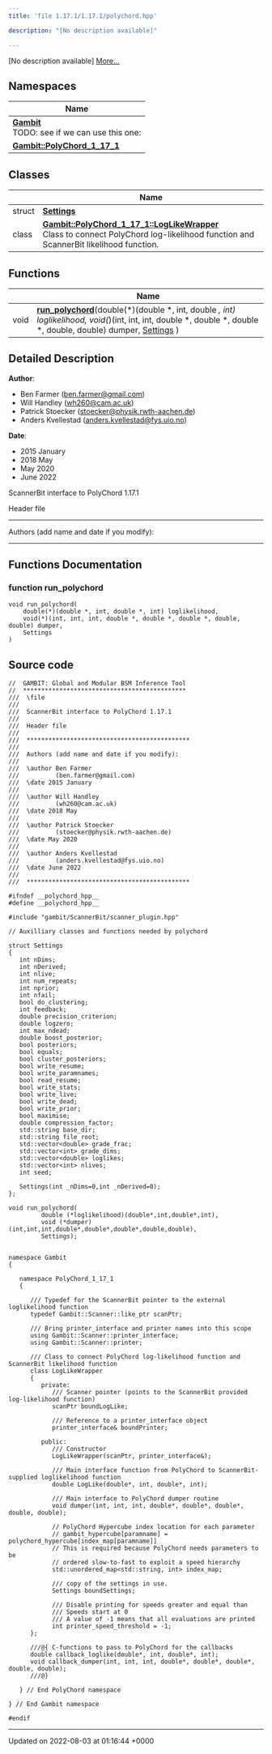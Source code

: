 ```yaml
---
title: 'file 1.17.1/1.17.1/polychord.hpp'

description: "[No description available]"

---
```







[No description available] [More...](#detailed-description)

## Namespaces

| Name           |
| -------------- |
| **[Gambit](/documentation/code/main/namespaces/namespacegambit/)** <br>TODO: see if we can use this one:  |
| **[Gambit::PolyChord_1_17_1](/documentation/code/main/namespaces/namespacegambit_1_1polychord__1__17__1/)**  |

## Classes

|                | Name           |
| -------------- | -------------- |
| struct | **[Settings](/documentation/code/main/classes/structsettings/)**  |
| class | **[Gambit::PolyChord_1_17_1::LogLikeWrapper](/documentation/code/main/classes/classgambit_1_1polychord__1__17__1_1_1loglikewrapper/)** <br>Class to connect PolyChord log-likelihood function and ScannerBit likelihood function.  |

## Functions

|                | Name           |
| -------------- | -------------- |
| void | **[run_polychord](/documentation/code/main/files/1_817_81_2polychord_8hpp/#function-run-polychord)**(double(*)(double *, int, double *, int) loglikelihood, void(*)(int, int, int, double *, double *, double *, double, double) dumper, [Settings](/documentation/code/main/classes/structsettings/) ) |

## Detailed Description


**Author**: 

  * Ben Farmer ([ben.farmer@gmail.com](mailto:ben.farmer@gmail.com)) 
  * Will Handley ([wh260@cam.ac.uk](mailto:wh260@cam.ac.uk)) 
  * Patrick Stoecker ([stoecker@physik.rwth-aachen.de](mailto:stoecker@physik.rwth-aachen.de)) 
  * Anders Kvellestad ([anders.kvellestad@fys.uio.no](mailto:anders.kvellestad@fys.uio.no)) 


**Date**: 

  * 2015 January
  * 2018 May
  * May 2020
  * June 2022


ScannerBit interface to PolyChord 1.17.1

Header file



------------------

Authors (add name and date if you modify):



------------------


## Functions Documentation

### function run_polychord

```
void run_polychord(
    double(*)(double *, int, double *, int) loglikelihood,
    void(*)(int, int, int, double *, double *, double *, double, double) dumper,
    Settings 
)
```




## Source code

```
//  GAMBIT: Global and Modular BSM Inference Tool
//  *********************************************
///  \file
///
///  ScannerBit interface to PolyChord 1.17.1
///
///  Header file
///
///  *********************************************
///
///  Authors (add name and date if you modify):
///
///  \author Ben Farmer
///          (ben.farmer@gmail.com)
///  \date 2015 January
///
///  \author Will Handley
///          (wh260@cam.ac.uk)
///  \date 2018 May
///
///  \author Patrick Stoecker
///          (stoecker@physik.rwth-aachen.de)
///  \date May 2020
///
///  \author Anders Kvellestad
///          (anders.kvellestad@fys.uio.no)
///  \date June 2022
///
///  *********************************************

#ifndef __polychord_hpp__
#define __polychord_hpp__

#include "gambit/ScannerBit/scanner_plugin.hpp"

// Auxilliary classes and functions needed by polychord

struct Settings
{
   int nDims;
   int nDerived;
   int nlive;
   int num_repeats;
   int nprior;
   int nfail;
   bool do_clustering;
   int feedback;
   double precision_criterion;
   double logzero;
   int max_ndead;
   double boost_posterior;
   bool posteriors;
   bool equals;
   bool cluster_posteriors;
   bool write_resume;
   bool write_paramnames;
   bool read_resume;
   bool write_stats;
   bool write_live;
   bool write_dead;
   bool write_prior;
   bool maximise;
   double compression_factor;
   std::string base_dir;
   std::string file_root;
   std::vector<double> grade_frac;
   std::vector<int> grade_dims;
   std::vector<double> loglikes;
   std::vector<int> nlives;
   int seed;

   Settings(int _nDims=0,int _nDerived=0);
};

void run_polychord( 
         double (*loglikelihood)(double*,int,double*,int),
         void (*dumper)(int,int,int,double*,double*,double*,double,double), 
         Settings);


namespace Gambit
{

   namespace PolyChord_1_17_1
   {

      /// Typedef for the ScannerBit pointer to the external loglikelihood function
      typedef Gambit::Scanner::like_ptr scanPtr;

      /// Bring printer_interface and printer names into this scope
      using Gambit::Scanner::printer_interface;
      using Gambit::Scanner::printer;

      /// Class to connect PolyChord log-likelihood function and ScannerBit likelihood function
      class LogLikeWrapper
      {
         private:
            /// Scanner pointer (points to the ScannerBit provided log-likelihood function)
            scanPtr boundLogLike;

            /// Reference to a printer_interface object
            printer_interface& boundPrinter;

         public:
            /// Constructor
            LogLikeWrapper(scanPtr, printer_interface&);
   
            /// Main interface function from PolyChord to ScannerBit-supplied loglikelihood function 
            double LogLike(double*, int, double*, int);

            /// Main interface to PolyChord dumper routine   
            void dumper(int, int, int, double*, double*, double*, double, double);

            // PolyChord Hypercube index location for each parameter
            // gambit_hypercube[paramname] = polychord_hypercube[index_map[paramname]]
            // This is required because PolyChord needs parameters to be
            // ordered slow-to-fast to exploit a speed hierarchy
            std::unordered_map<std::string, int> index_map;

            /// copy of the settings in use.
            Settings boundSettings;

            /// Disable printing for speeds greater and equal than
            /// Speeds start at 0
            /// A value of -1 means that all evaluations are printed
            int printer_speed_threshold = -1;
      };

      ///@{ C-functions to pass to PolyChord for the callbacks
      double callback_loglike(double*, int, double*, int);
      void callback_dumper(int, int, int, double*, double*, double*, double, double);
      ///@}      

   } // End PolyChord namespace

} // End Gambit namespace

#endif
```


-------------------------------

Updated on 2022-08-03 at 01:16:44 +0000
